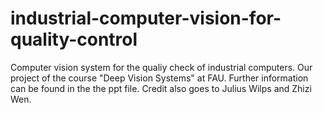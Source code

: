 # industrial-computer-vision-for-quality-control
Computer vision system for the qualiy check of industrial computers.
Our project of the course "Deep Vision Systems" at FAU. Further information can be found in the the ppt file. Credit also goes to Julius Wilps and Zhizi Wen.
